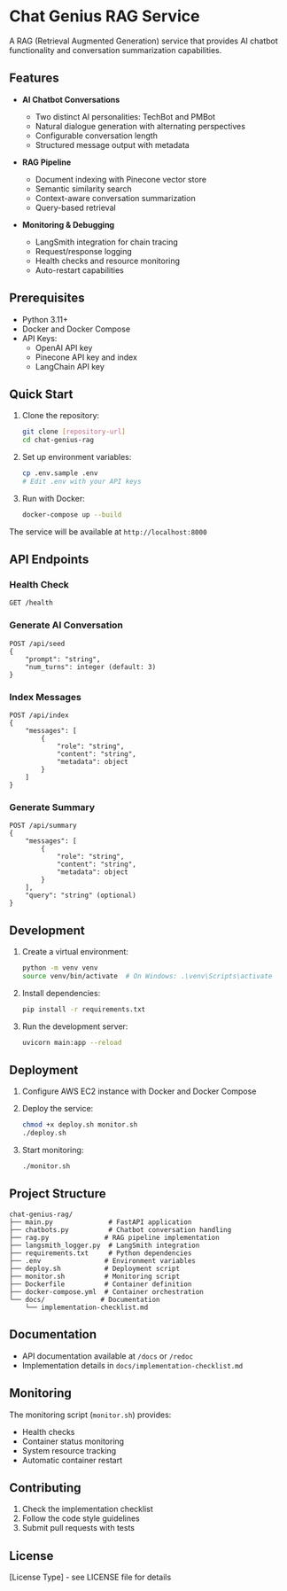 # Chat Genius RAG Service

A RAG (Retrieval Augmented Generation) service that provides AI chatbot functionality and conversation summarization capabilities.

## Features

- **AI Chatbot Conversations**
  - Two distinct AI personalities: TechBot and PMBot
  - Natural dialogue generation with alternating perspectives
  - Configurable conversation length
  - Structured message output with metadata

- **RAG Pipeline**
  - Document indexing with Pinecone vector store
  - Semantic similarity search
  - Context-aware conversation summarization
  - Query-based retrieval

- **Monitoring & Debugging**
  - LangSmith integration for chain tracing
  - Request/response logging
  - Health checks and resource monitoring
  - Auto-restart capabilities

## Prerequisites

- Python 3.11+
- Docker and Docker Compose
- API Keys:
  - OpenAI API key
  - Pinecone API key and index
  - LangChain API key

## Quick Start

1. Clone the repository:
   ```bash
   git clone [repository-url]
   cd chat-genius-rag
   ```

2. Set up environment variables:
   ```bash
   cp .env.sample .env
   # Edit .env with your API keys
   ```

3. Run with Docker:
   ```bash
   docker-compose up --build
   ```

The service will be available at `http://localhost:8000`

## API Endpoints

### Health Check
```http
GET /health
```

### Generate AI Conversation
```http
POST /api/seed
{
    "prompt": "string",
    "num_turns": integer (default: 3)
}
```

### Index Messages
```http
POST /api/index
{
    "messages": [
        {
            "role": "string",
            "content": "string",
            "metadata": object
        }
    ]
}
```

### Generate Summary
```http
POST /api/summary
{
    "messages": [
        {
            "role": "string",
            "content": "string",
            "metadata": object
        }
    ],
    "query": "string" (optional)
}
```

## Development

1. Create a virtual environment:
   ```bash
   python -m venv venv
   source venv/bin/activate  # On Windows: .\venv\Scripts\activate
   ```

2. Install dependencies:
   ```bash
   pip install -r requirements.txt
   ```

3. Run the development server:
   ```bash
   uvicorn main:app --reload
   ```

## Deployment

1. Configure AWS EC2 instance with Docker and Docker Compose

2. Deploy the service:
   ```bash
   chmod +x deploy.sh monitor.sh
   ./deploy.sh
   ```

3. Start monitoring:
   ```bash
   ./monitor.sh
   ```

## Project Structure

```
chat-genius-rag/
├── main.py              # FastAPI application
├── chatbots.py          # Chatbot conversation handling
├── rag.py              # RAG pipeline implementation
├── langsmith_logger.py  # LangSmith integration
├── requirements.txt     # Python dependencies
├── .env                # Environment variables
├── deploy.sh           # Deployment script
├── monitor.sh          # Monitoring script
├── Dockerfile          # Container definition
├── docker-compose.yml  # Container orchestration
└── docs/              # Documentation
    └── implementation-checklist.md
```

## Documentation

- API documentation available at `/docs` or `/redoc`
- Implementation details in `docs/implementation-checklist.md`

## Monitoring

The monitoring script (`monitor.sh`) provides:
- Health checks
- Container status monitoring
- System resource tracking
- Automatic container restart

## Contributing

1. Check the implementation checklist
2. Follow the code style guidelines
3. Submit pull requests with tests

## License

[License Type] - see LICENSE file for details 